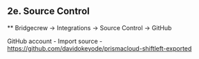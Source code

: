 ## 2e. Source Control
** Bridgecrew -> Integrations -> Source Control -> GitHub

GitHub account - 
Import source - https://github.com/davidokeyode/prismacloud-shiftleft-exported
